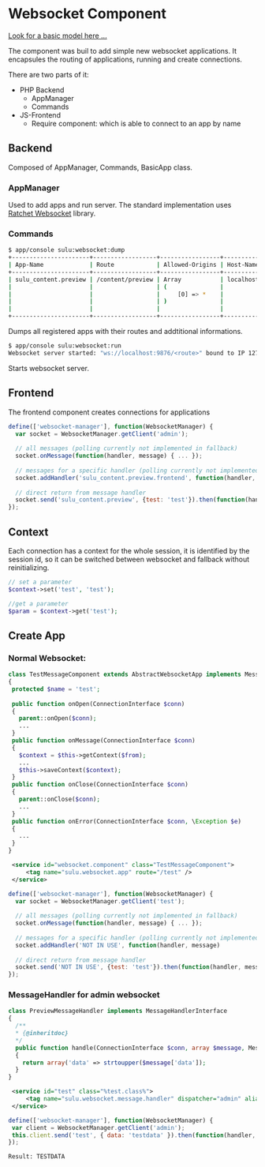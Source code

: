 # Websocket Component

[Look for a basic model here ...](https://github.com/sulu-cmf/docs/blob/master/developer-documentation/models/uml/websocket-component.vpp)

The component was buil to add simple new websocket applications. It encapsules the routing of applications, running and create connections.

There are two parts of it:

* PHP Backend
  * AppManager
  * Commands
* JS-Frontend
  * Require component: which is able to connect to an app by name

## Backend

Composed of AppManager, Commands, BasicApp class.

### AppManager

Used to add apps and run server. The standard implementation uses [Ratchet Websocket](http://socketo.me/docs/) library.

### Commands

```bash
$ app/console sulu:websocket:dump
+----------------------+------------------+-----------------+-----------+
| App-Name             | Route            | Allowed-Origins | Host-Name |
+----------------------+------------------+-----------------+-----------+
| sulu_content.preview | /content/preview | Array           | localhost |
|                      |                  | (               |           |
|                      |                  |     [0] => *    |           |
|                      |                  | )               |           |
|                      |                  |                 |           |
+----------------------+------------------+-----------------+-----------+
```

Dumps all registered apps with their routes and addtitional informations.

```bash
$ app/console sulu:websocket:run
Websocket server started: "ws://localhost:9876/<route>" bound to IP 127.0.0.1
```
Starts websocket server.

## Frontend

The frontend component creates connections for applications

```js
define(['websocket-manager'], function(WebsocketManager) {
  var socket = WebsocketManager.getClient('admin');
  
  // all messages (polling currently not implemented in fallback)
  socket.onMessage(function(handler, message) { ... });
  
  // messages for a specific handler (polling currently not implemented in fallback)
  socket.addHandler('sulu_content.preview.frontend', function(handler, message)
  
  // direct return from message handler
  socket.send('sulu_content.preview', {test: 'test'}).then(function(handler, message) { ... });
});
```

## Context

Each connection has a context for the whole session, it is identified by the session id, so it can be switched between websocket and fallback without reinitializing.

```php
// set a parameter
$context->set('test', 'test');

//get a parameter
$param = $context->get('test');
```

## Create App

### Normal Websocket:

```php
class TestMessageComponent extends AbstractWebsocketApp implements MessageComponentInterface
{
 protected $name = 'test';
    
 public function onOpen(ConnectionInterface $conn)
 {
   parent::onOpen($conn);
   ...
 }
 public function onMessage(ConnectionInterface $conn)
 {
   $context = $this->getContext($from);
   ...
   $this->saveContext($context);
 }
 public function onClose(ConnectionInterface $conn)
 {
   parent::onClose($conn);
   ...
 }
 public function onError(ConnectionInterface $conn, \Exception $e)
 {
   ...
 }
}
```

```xml
 <service id="websocket.component" class="TestMessageComponent">
     <tag name="sulu.websocket.app" route="/test" />
 </service>
```

```js
define(['websocket-manager'], function(WebsocketManager) {
  var socket = WebsocketManager.getClient('test');
  
  // all messages (polling currently not implemented in fallback)
  socket.onMessage(function(handler, message) { ... });
  
  // messages for a specific handler (polling currently not implemented in fallback)
  socket.addHandler('NOT IN USE', function(handler, message)
  
  // direct return from message handler
  socket.send('NOT IN USE', {test: 'test'}).then(function(handler, message) { ... });
});
```

### MessageHandler for admin websocket

```php
class PreviewMessageHandler implements MessageHandlerInterface
{
  /**
  * {@inheritdoc}
  */
  public function handle(ConnectionInterface $conn, array $message, MessageHandlerContext $context)
  {
    return array('data' => strtoupper($message['data']);
  }
}
```

```xml
 <service id="test" class="%test.class%">
     <tag name="sulu.websocket.message.handler" dispatcher="admin" alias="test" />
 </service>
```

```javascript
define(['websocket-manager'], function(WebsocketManager) {
 var client = WebsocketManager.getClient('admin');
 this.client.send('test', { data: 'testdata' }).then(function(handler, message) { console.log('Result: ' + message.data); });
});
```

```
Result: TESTDATA
```
